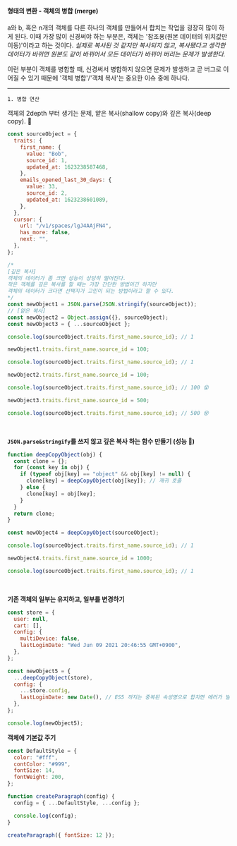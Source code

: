 #### 형태의 변환 - 객체의 병합 (merge)

a와 b, 혹은 n개의 객체를 다른 하나의 객체를 만들어서 합치는 작업을 굉장히 많이 하게 된다.
이때 가장 많이 신경써야 하는 부분은, 객체는 '참조용(원본 데이터의 위치값만 이동)'이라고 하는 것이다.
_실제로 복사된 것 같지만 복사되지 않고, 복사됐다고 생각한 데이터가 바뀌면 원본도 같이 바뀌어서 모든 데이터가 바뀌어 버리는 문제가 발생한다._

이런 부분이 객체를 병합할 때, 신경써서 병합하지 않으면 문제가 발생하고 곧 버그로 이어질 수 있기 때문에 '객체 병합'/'객체 복사'는 중요한 이슈 중에 하나다.

---

```
1. 병합 연산
```

객체의 2depth 부터 생기는 문제, 얕은 복사(shallow copy)와 깊은 복사(deep copy). 🙂

```js
const sourceObject = {
  traits: {
    first_name: {
      value: "Bob",
      source_id: 1,
      updated_at: 1623238587468,
    },
    emails_opened_last_30_days: {
      value: 33,
      source_id: 2,
      updated_at: 1623238601089,
    },
  },
  cursor: {
    url: "/v1/spaces/lgJ4AAjFN4",
    has_more: false,
    next: "",
  },
};

/*
[깊은 복사]
객체의 데이터가 좀 크면 성능이 상당히 떨어진다. 
작은 객체를 깊은 복사를 할 때는 가장 간단한 방법이긴 하지만
객체의 데이터가 크다면 선택지가 고민이 되는 방법이라고 할 수 있다.
*/
const newObject1 = JSON.parse(JSON.stringify(sourceObject));
// [얕은 복사]
const newObject2 = Object.assign({}, sourceObject);
const newObject3 = { ...sourceObject };

console.log(sourceObject.traits.first_name.source_id); // 1

newObject1.traits.first_name.source_id = 100;

console.log(sourceObject.traits.first_name.source_id); // 1

newObject2.traits.first_name.source_id = 100;

console.log(sourceObject.traits.first_name.source_id); // 100 😵

newObject3.traits.first_name.source_id = 500;

console.log(sourceObject.traits.first_name.source_id); // 500 😵
```

<br />

**`JSON.parse&stringify`를 쓰지 않고 깊은 복사 하는 함수 만들기 (성능 🙂)**

```js
function deepCopyObject(obj) {
  const clone = {};
  for (const key in obj) {
    if (typeof obj[key] == "object" && obj[key] != null) {
      clone[key] = deepCopyObject(obj[key]); // 재귀 호출
    } else {
      clone[key] = obj[key];
    }
  }
  return clone;
}

const newObject4 = deepCopyObject(sourceObject);

console.log(sourceObject.traits.first_name.source_id); // 1

newObject4.traits.first_name.source_id = 1000;

console.log(sourceObject.traits.first_name.source_id); // 1
```

<br />

**기존 객체의 일부는 유지하고, 일부를 변경하기**

```js
const store = {
  user: null,
  cart: [],
  config: {
    multiDevice: false,
    lastLoginDate: "Wed Jun 09 2021 20:46:55 GMT+0900",
  },
};

const newObject5 = {
  ...deepCopyObject(store),
  config: {
    ...store.config,
    lastLoginDate: new Date(), // ES5 까지는 중복된 속성명으로 합치면 에러가 발생했지만 ES6 부터는 허용된다.
  },
};

console.log(newObject5);
```

**객체에 기본값 주기**

```js
const DefaultStyle = {
  color: "#fff",
  contColor: "#999",
  fontSize: 14,
  fontWeight: 200,
};

function createParagraph(config) {
  config = { ...DefaultStyle, ...config };

  console.log(config);
}

createParagraph({ fontSize: 12 });
```
